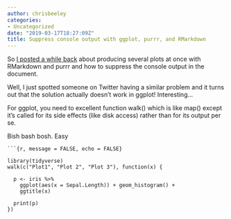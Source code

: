 ```yaml
---
author: chrisbeeley
categories:
- Uncategorized
date: "2019-03-17T18:27:09Z"
title: Suppress console output with ggplot, purrr, and RMarkdown
---
```


So [I posted a while back](https://chrisbeeley.net/?p=1143) about producing several plots at once with RMarkdown and purrr and how to suppress the console output in the document.

Well, I just spotted someone on Twitter having a similar problem and it turns out that the solution actually doesn’t work in ggplot! Interesting…

For ggplot, you need to excellent function walk() which is like map() except it’s called for its side effects (like disk access) rather than for its output per se.

Bish bash bosh. Easy

```
```{r, message = FALSE, echo = FALSE}

library(tidyverse)
walk(c("Plot1", "Plot 2", "Plot 3"), function(x) {
  
  p <- iris %>%
    ggplot(aes(x = Sepal.Length)) + geom_histogram() +
    ggtitle(x)
  
  print(p)
})
```
```